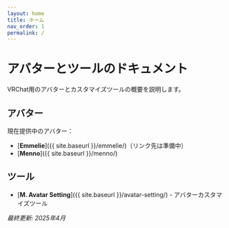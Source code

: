 ```yaml
---
layout: home
title: ホーム
nav_order: 1
permalink: /
---
```


# アバターとツールのドキュメント

VRChat用のアバターとカスタマイズツールの概要を説明します。

## アバター

現在提供中のアバター：

* [**Emmelie**]({{ site.baseurl }}/emmelie/)（リンク先は準備中）
* [**Menno**]({{ site.baseurl }}/menno/)

## ツール

* [**M. Avatar Setting**]({{ site.baseurl }}/avatar-setting/) - アバターカスタマイズツール

*最終更新: 2025年4月*